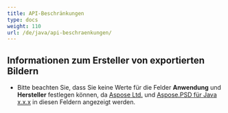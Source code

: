 ```yaml
---
title: API-Beschränkungen
type: docs
weight: 110
url: /de/java/api-beschraenkungen/
---
```


## **Informationen zum Ersteller von exportierten Bildern**
- Bitte beachten Sie, dass Sie keine Werte für die Felder **Anwendung** und **Hersteller** festlegen können, da [Aspose Ltd.](https://www.aspose.com) und [Aspose.PSD für Java x.x.x](https://products.aspose.com/psd/java) in diesen Feldern angezeigt werden.
